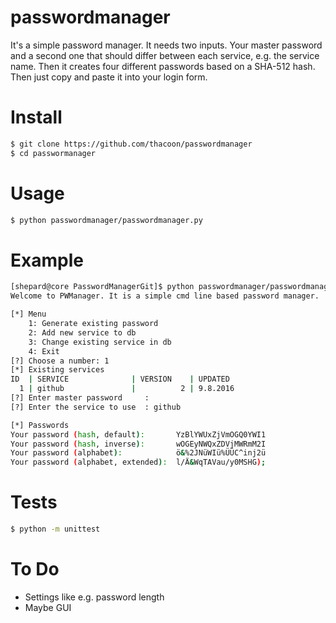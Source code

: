 passwordmanager
===============

It's a simple password manager. It needs two inputs. Your master password and a second one that should differ between each service, e.g. the service name. Then it creates four different passwords based on a SHA-512 hash. Then just copy and paste it into your login form.


# Install
```bash
$ git clone https://github.com/thacoon/passwordmanager
$ cd passwormanager
```

# Usage
```bash
$ python passwordmanager/passwordmanager.py
```

# Example
```bash
[shepard@core PasswordManagerGit]$ python passwordmanager/passwordmanager.py
Welcome to PWManager. It is a simple cmd line based password manager.

[*] Menu
	1: Generate existing password
	2: Add new service to db
	3: Change existing service in db
	4: Exit
[?] Choose a number: 1
[*] Existing services
ID  | SERVICE              | VERSION    | UPDATED   
  1 | github               |          2 | 9.8.2016  
[?] Enter master password     :
[?] Enter the service to use  : github

[*] Passwords
Your password (hash, default):       YzBlYWUxZjVmOGQ0YWI1
Your password (hash, inverse):       wOGEyNWQxZDVjMWRmM2I
Your password (alphabet):            ö&%2JNüWIü%ÜÜC^inj2ü
Your password (alphabet, extended):  l/Ä&WqTAVau/y0MSHG);
```

# Tests
```bash
$ python -m unittest
```


# To Do
* Settings like e.g. password length
* Maybe GUI
